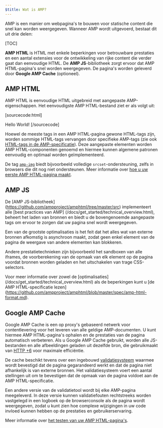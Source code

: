 ```yaml
---
$title: Wat is AMP?
---
```

<amp-youtube
    data-videoid="lBTCB7yLs8Y"
    layout="responsive"
    width="480" height="270">
</amp-youtube>

AMP is een manier om webpagina's te bouwen voor statische content die snel kan worden weergegeven.
Wanneer AMP wordt uitgevoerd, bestaat dit uit drie delen:

[TOC]

**AMP HTML** is HTML met enkele beperkingen voor betrouwbare prestaties
en een aantal extensies voor de ontwikkeling van rijke content die verder gaat dan eenvoudige HTML.
De **AMP JS**-bibliotheek zorgt ervoor dat AMP HTML-pagina's snel worden weergegeven.
De pagina's worden geleverd door **Google AMP Cache** (optioneel).

## AMP HTML

AMP HTML is eenvoudige HTML uitgebreid met aangepaste AMP-eigenschappen.
Het eenvoudigste AMP HTML-bestand ziet er als volgt uit:

[sourcecode:html]
<!doctype html>
<html ⚡>
 <head>
   <meta charset="utf-8">
   <link rel="canonical" href="hello-world.html">
   <meta name="viewport" content="width=device-width,minimum-scale=1,initial-scale=1">
   <style amp-boilerplate>body{-webkit-animation:-amp-start 8s steps(1,end) 0s 1 normal both;-moz-animation:-amp-start 8s steps(1,end) 0s 1 normal both;-ms-animation:-amp-start 8s steps(1,end) 0s 1 normal both;animation:-amp-start 8s steps(1,end) 0s 1 normal both}@-webkit-keyframes -amp-start{from{visibility:hidden}to{visibility:visible}}@-moz-keyframes -amp-start{from{visibility:hidden}to{visibility:visible}}@-ms-keyframes -amp-start{from{visibility:hidden}to{visibility:visible}}@-o-keyframes -amp-start{from{visibility:hidden}to{visibility:visible}}@keyframes -amp-start{from{visibility:hidden}to{visibility:visible}}</style><noscript><style amp-boilerplate>body{-webkit-animation:none;-moz-animation:none;-ms-animation:none;animation:none}</style></noscript>
   <script async src="https://cdn.ampproject.org/v0.js"></script>
 </head>
 <body>Hello World!</body>
</html>
[/sourcecode]

Hoewel de meeste tags in een AMP HTML-pagina gewone HTML-tags zijn,
worden sommige HTML-tags vervangen door specifieke AMP-tags (zie ook
[HTML-tags in de AMP-specificatie](https://github.com/ampproject/amphtml/blob/master/spec/amp-html-format.md)).
Deze aangepaste elementen worden AMP HTML-componenten genoemd en
hiermee kunnen algemene patronen eenvoudig en optimaal worden geïmplementeerd.

De tag [`amp-img`](/docs/reference/amp-img.html) biedt bijvoorbeeld
volledige `srcset`-ondersteuning, zelfs in browsers die dit nog niet ondersteunen.
Meer informatie over [hoe u uw eerste AMP HTML-pagina maakt](/docs/get_started/create.html).

## AMP JS

De [AMP JS-bibliotheek] (https://github.com/ampproject/amphtml/tree/master/src) implementeert
alle [best practices van AMP] (/docs/get_started/technical_overview.html),
beheert het laden van bronnen en biedt u de bovengenoemde aangepaste tags
om ervoor te zorgen dat uw pagina snel wordt weergegeven.

Een van de grootste optimalisaties is het feit dat het alles wat van externe bronnen afkomstig is asynchroon maakt, zodat geen enkel element van de pagina de weergave van andere elementen kan blokkeren.

Andere prestatietechnieken zijn bijvoorbeeld het sandboxen van alle iframes, de voorberekening van de opmaak van elk element op de pagina voordat bronnen worden geladen en het uitschakelen van trage CSS-selectors.

Voor meer informatie over zowel de [optimalisaties] (/docs/get_started/technical_overview.html) als de beperkingen kunt u [de AMP HTML-specificatie lezen] (https://github.com/ampproject/amphtml/blob/master/spec/amp-html-format.md).

## Google AMP Cache

Google AMP Cache is een op proxy's gebaseerd netwerk voor contentlevering
voor het leveren van alle geldige AMP-documenten.
U kunt hiermee AMP HTML-pagina's ophalen en de prestaties van de pagina automatisch verbeteren.
Als u Google AMP Cache gebruikt, worden alle JS-bestanden en alle afbeeldingen
geladen uit dezelfde bron, die gebruikmaakt van
[HTTP +6](https://http2.github.io/) voor maximale efficiëntie.

De cache beschikt tevens over een ingebouwd
[validatiesysteem](https://github.com/ampproject/amphtml/tree/master/validator)
waarmee wordt bevestigd dat de pagina gegarandeerd werkt
en dat de pagina niet afhankelijk is van externe bronnen.
Het validatiesysteem voert een aantal stellingen uit
om te bevestigen dat de opmaak van de pagina voldoet aan de AMP HTML-specificatie.

Een andere versie van de validatietool wordt bij elke AMP-pagina meegeleverd. In deze versie kunnen validatiefouten rechtstreeks worden vastgelegd in een logboek op de browserconsole als de pagina wordt weergegeven,
zodat u kunt zien hoe complexe wijzigingen in uw code
invloed kunnen hebben op de prestaties en gebruikerservaring.

Meer informatie over [het testen van uw AMP HTML-pagina's](/docs/guides/validate.html).